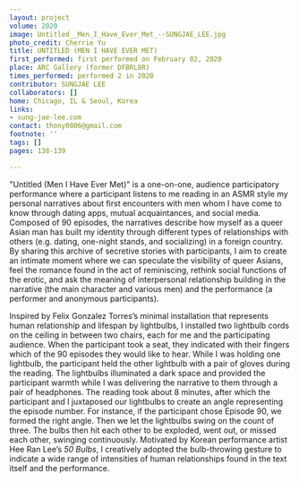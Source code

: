 ```yaml
---
layout: project
volume: 2020
image: Untitled__Men_I_Have_Ever_Met_--SUNGJAE_LEE.jpg
photo_credit: Cherrie Yu
title: UNTITLED (MEN I HAVE EVER MET)
first_performed: first performed on February 02, 2020
place: ARC Gallery (former DFBRL8R)
times_performed: performed 2 in 2020
contributor: SUNGJAE LEE
collaborators: []
home: Chicago, IL & Seoul, Korea
links:
- sung-jae-lee.com
contact: thony0806@gmail.com
footnote: ''
tags: []
pages: 138-139

---
```


"Untitled (Men I Have Ever Met)" is a one-on-one, audience participatory performance where a participant listens to me reading in an ASMR style my personal narratives about first encounters with men whom I have come to know through dating apps, mutual acquaintances, and social media. Composed of 90 episodes, the narratives describe how myself as a queer Asian man has built my identity through different types of relationships with others (e.g. dating, one-night stands, and socializing) in a foreign country. By sharing this archive of secretive stories with participants, I aim to create an intimate moment where we can speculate the visibility of queer Asians, feel the romance found in the act of reminiscing, rethink social functions of the erotic, and ask the meaning of interpersonal relationship building in the narrative (the main character and various men) and the performance (a performer and anonymous participants).

Inspired by Felix Gonzalez Torres’s minimal installation that represents human relationship and lifespan by lightbulbs, I installed two lightbulb cords on the ceiling in between two chairs, each for me and the participating audience. When the participant took a seat, they indicated with their fingers which of the 90 episodes they would like to hear. While I was holding one lightbulb, the participant held the other lightbulb with a pair of gloves during the reading. The lightbulbs illuminated a dark space and provided the participant warmth while I was delivering the narrative to them through a pair of headphones. The reading took about 8 minutes, after which the participant and I juxtaposed our lightbulbs to create an angle representing the episode number. For instance, if the participant chose Episode 90, we formed the right angle. Then we let the lightbulbs swing on the count of three. The bulbs then hit each other to be exploded, went out, or missed each other, swinging continuously. Motivated by Korean performance artist Hee Ran Lee’s *50 Bulbs*, I creatively adopted the bulb-throwing gesture to indicate a wide range of intensities of human relationships found in the text itself and the performance.
